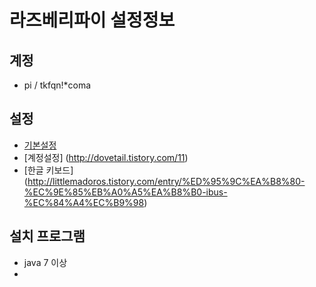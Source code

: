 # 라즈베리파이 설정정보

## 계정
* pi / tkfqn!*coma

## 설정
* [기본설정](http://www.rasplay.org/?p=111)
* [계정설정] (http://dovetail.tistory.com/11)
* [한글 키보드] (http://littlemadoros.tistory.com/entry/%ED%95%9C%EA%B8%80-%EC%9E%85%EB%A0%A5%EA%B8%B0-ibus-%EC%84%A4%EC%B9%98)

## 설치 프로그램
* java 7 이상
* 